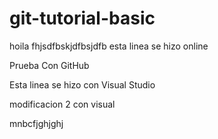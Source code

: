 # git-tutorial-basic


hoila fhjsdfbskjdfbsjdfb
esta linea se hizo online

Prueba Con GitHub

Esta linea se hizo con Visual Studio

modificacion 2 con visual 

mnbcfjghjghj